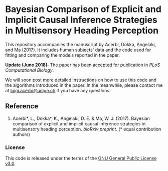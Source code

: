 # Bayesian Comparison of Explicit and Implicit Causal Inference Strategies in Multisensory Heading Perception

This repository accompanies the manuscript by Acerbi, Dokka, Angelaki, and Ma (2017).
It includes human subjects' data and the code used for fitting and comparing the models reported in the paper.

**Update (June 2018):** The paper has been accepted for publication in *PLoS Computational Biology*.

We will soon post more detailed instructions on how to use this code and the algorithms introduced in the paper.
In the meanwhile, please contact me at <luigi.acerbi@unige.ch> if you have any questions.

## Reference

1. Acerbi\*, L., Dokka\*, K., Angelaki, D. E. & Ma, W. J. (2017). Bayesian comparison of explicit and implicit causal inference strategies in  multisensory heading perception. *bioRxiv preprint*. (\* equal contribution authors)

### License

This code is released under the terms of the [GNU General Public License v3.0](https://github.com/lacerbi/visvest-causinf/blob/master/LICENSE.txt).

